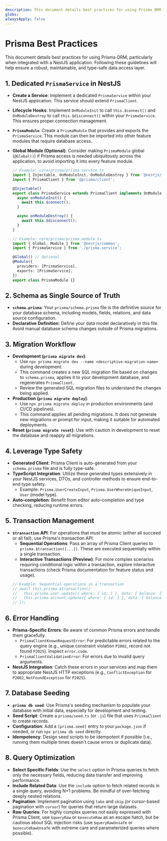 ```yaml
---
description: This document details best practices for using Prisma ORM, particularly when integrated with a NestJS application. Following these guidelines will help ensure a robust, maintainable, and type-safe data access layer.
globs: 
alwaysApply: false
---
```

# Prisma Best Practices

This document details best practices for using Prisma ORM, particularly when integrated with a NestJS application. Following these guidelines will help ensure a robust, maintainable, and type-safe data access layer.

## 1. Dedicated `PrismaService` in NestJS

-   **Create a Service**: Implement a dedicated `PrismaService` within your NestJS application. This service should extend `PrismaClient`.
-   **Lifecycle Hooks**: Implement `OnModuleInit` to call `this.$connect()` and `OnModuleDestroy` to call `this.$disconnect()` within your `PrismaService`. This ensures proper connection management.
-   **`PrismaModule`**: Create a `PrismaModule` that provides and exports the `PrismaService`. This module can then be imported into other feature modules that require database access.
-   **Global Module (Optional)**: Consider making `PrismaModule` global (`@Global()`) if Prisma access is needed ubiquitously across the application, to avoid importing it into every feature module.

    ```typescript
    // Example: core/prisma/prisma.service.ts
    import { Injectable, OnModuleInit, OnModuleDestroy } from '@nestjs/common';
    import { PrismaClient } from '@prisma/client';

    @Injectable()
    export class PrismaService extends PrismaClient implements OnModuleInit, OnModuleDestroy {
      async onModuleInit() {
        await this.$connect();
      }

      async onModuleDestroy() {
        await this.$disconnect();
      }
    }

    // Example: core/prisma/prisma.module.ts
    import { Global, Module } from '@nestjs/common';
    import { PrismaService } from './prisma.service';

    @Global() // Optional
    @Module({
      providers: [PrismaService],
      exports: [PrismaService],
    })
    export class PrismaModule {}
    ```

## 2. Schema as Single Source of Truth

-   **`schema.prisma`**: Your `prisma/schema.prisma` file is the definitive source for your database schema, including models, fields, relations, and data source configuration.
-   **Declarative Definition**: Define your data model declaratively in this file. Avoid manual database schema changes outside of Prisma migrations.

## 3. Migration Workflow

-   **Development (`prisma migrate dev`)**:
    -   Use `npx prisma migrate dev --name <descriptive-migration-name>` during development.
    -   This command creates a new SQL migration file based on changes to `schema.prisma`, applies it to your development database, and regenerates `PrismaClient`.
    -   Review the generated SQL migration files to understand the changes being applied.
-   **Production (`prisma migrate deploy`)**:
    -   Use `npx prisma migrate deploy` in production environments (and CI/CD pipelines).
    -   This command applies all pending migrations. It does not generate new migrations or prompt for input, making it suitable for automated deployments.
-   **Reset (`prisma migrate reset`)**: Use with caution in development to reset the database and reapply all migrations.

## 4. Leverage Type Safety

-   **Generated Client**: Prisma Client is auto-generated from your `schema.prisma` file and is fully type-safe.
-   **TypeScript Integration**: Utilize these generated types extensively in your NestJS services, DTOs, and controller methods to ensure end-to-end type safety.
    -   Example: `Prisma.UserCreateInput`, `Prisma.UserWhereUniqueInput`, `User` (model type).
-   **Auto-completion**: Benefit from editor auto-completion and type checking, reducing runtime errors.

## 5. Transaction Management

-   **`$transaction` API**: For operations that must be atomic (either all succeed or all fail), use Prisma's transaction API.
    -   **Sequential Operations**: Pass an array of Prisma Client queries to `prisma.$transaction([...])`. These are executed sequentially within a single transaction.
    -   **Interactive Transactions (Preview)**: For more complex scenarios requiring conditional logic within a transaction, explore interactive transactions (check Prisma documentation for feature status and usage).
    ```typescript
    // Example: Sequential operations in a transaction
    // await this.prisma.$transaction([
    //   this.prisma.user.update({ where: { id: 1 }, data: { balance: { decrement: 100 } } }),
    //   this.prisma.account.update({ where: { id: 1 }, data: { balance: { increment: 100 } } }),
    // ]);
    ```

## 6. Error Handling

-   **Prisma-Specific Errors**: Be aware of common Prisma errors and handle them gracefully.
    -   `PrismaClientKnownRequestError`: For predictable errors related to the query engine (e.g., unique constraint violation `P2002`, record not found `P2025`). Inspect `error.code`.
    -   `PrismaClientValidationError`: For errors due to invalid query arguments.
-   **NestJS Integration**: Catch these errors in your services and map them to appropriate NestJS HTTP exceptions (e.g., `ConflictException` for `P2002`, `NotFoundException` for `P2025`).

## 7. Database Seeding

-   **`prisma db seed`**: Use Prisma's seeding mechanism to populate your database with initial data, especially for development and testing.
-   **Seed Script**: Create a `prisma/seed.ts` (or `.js`) file that uses `PrismaClient` to create records.
-   **Configuration**: Add a `[prisma.seed]` entry to your `package.json` if needed, or run `npx prisma db seed` directly.
-   **Idempotency**: Design seed scripts to be idempotent if possible (i.e., running them multiple times doesn't cause errors or duplicate data).

## 8. Query Optimization

-   **Select Specific Fields**: Use the `select` option in Prisma queries to fetch only the necessary fields, reducing data transfer and improving performance.
-   **Include Related Data**: Use the `include` option to fetch related records in a single query, avoiding N+1 problems. Be mindful of over-fetching deeply nested relations.
-   **Pagination**: Implement pagination using `take` and `skip` (or cursor-based pagination with `cursor`) for queries that return large datasets.
-   **Raw Queries**: For highly complex queries not easily expressed with Prisma Client, use `$queryRaw` or `$executeRaw` as an escape hatch, but be cautious about SQL injection risks (use `$queryRawUnsafe` or `$executeRawUnsafe` with extreme care and parameterized queries where possible).

